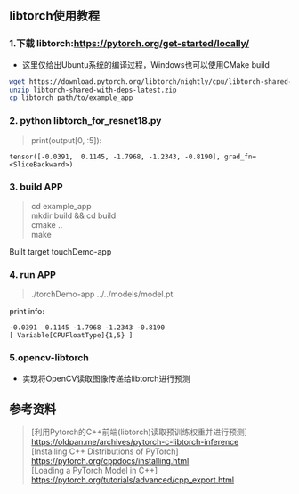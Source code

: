## libtorch使用教程
### 1.下载 libtorch:https://pytorch.org/get-started/locally/
- 这里仅给出Ubuntu系统的编译过程，Windows也可以使用CMake build
```bash
wget https://download.pytorch.org/libtorch/nightly/cpu/libtorch-shared-with-deps-latest.zip
unzip libtorch-shared-with-deps-latest.zip
cp libtorch path/to/example_app

```
### 2. python libtorch_for_resnet18.py
> print(output[0, :5]):
```
tensor([-0.0391,  0.1145, -1.7968, -1.2343, -0.8190], grad_fn=<SliceBackward>)

```
### 3. build APP
> cd example_app <br/>
> mkdir build && cd build <br/>
> cmake .. <br/>
> make <br/>

Built target touchDemo-app <br/>

### 4. run APP

> ./torchDemo-app ../../models/model.pt <br/>

print info:

```
-0.0391  0.1145 -1.7968 -1.2343 -0.8190
[ Variable[CPUFloatType]{1,5} ]

```
### 5.opencv-libtorch
- 实现将OpenCV读取图像传递给libtorch进行预测

## 参考资料
> [利用Pytorch的C++前端(libtorch)读取预训练权重并进行预测] https://oldpan.me/archives/pytorch-c-libtorch-inference <br/>
> [Installing C++ Distributions of PyTorch] https://pytorch.org/cppdocs/installing.html <br/>
> [Loading a PyTorch Model in C++] https://pytorch.org/tutorials/advanced/cpp_export.html <br/>
